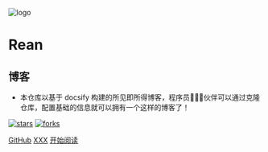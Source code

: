 ![logo](_media/logo.png)

# Rean

## 博客

- 本仓库以基于 docsify 构建的所见即所得博客，程序员👨🏻‍💻伙伴可以通过克隆仓库，配置基础的信息就可以拥有一个这样的博客了！
    
[![stars](https://badgen.net/github/stars/rean2020/rean2020.github.io?icon=github&color=4ab8a1)](https://github.com/rean2020/rean2020.github.io) [![forks](https://badgen.net/github/forks/rean2020/rean2020.github.io?icon=github&color=4ab8a1)](https://github.com/rean2020/rean2020.github.io) 

[GitHub](<https://github.com/rean2020/rean2020.github.io>)
[XXX](xxx.md)
[开始阅读](README.md)
